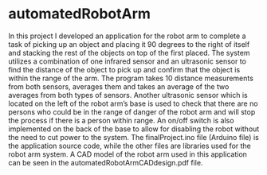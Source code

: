 # automatedRobotArm
In this project I developed an application for the robot arm to complete a task of picking up an object and placing it 90 degrees to the right of itself and stacking the rest of the objects on top of the first placed. The system utilizes a combination of one infrared sensor and an ultrasonic sensor to find the distance of the object to pick up and confirm that the object is within the range of the arm. The program takes 10 distance measurements from both sensors, averages them and takes an average of the two averages from both types of sensors. Another ultrasonic sensor which is located on the left of the robot arm’s base is used to check that there are no persons who could be in the range of danger of the robot arm and will stop the process if there is a person within range. An on/off switch is also implemented on the back of the base to allow for disabling the robot without the need to cut power to the system. The finalProject.ino file (Arduino file) is the application source code, while the other files are libraries used for the robot arm system. A CAD model of the robot arm used in this application can be seen in the automatedRobotArmCADdesign.pdf file. 
